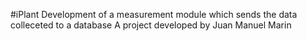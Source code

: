 #iPlant 
Development of a measurement module which sends the data colleceted to a database
A project developed by Juan Manuel Marin

